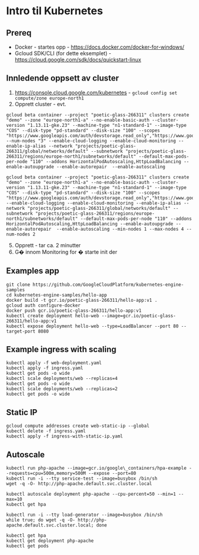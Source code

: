 # Intro til Kubernetes

## Prereq

* Docker - startes opp - https://docs.docker.com/docker-for-windows/
* Gcloud SDK/CLI (for dette eksemplet) - https://cloud.google.com/sdk/docs/quickstart-linux

## Innledende oppsett av cluster

1. https://console.cloud.google.com/kubernetes - `gcloud config set compute/zone europe-north1`
2. Opprett cluster - evt. 
```
gcloud beta container --project "poetic-glass-266311" clusters create "demo" --zone "europe-north1-a" --no-enable-basic-auth --cluster-version "1.13.11-gke.23" --machine-type "n1-standard-1" --image-type "COS" --disk-type "pd-standard" --disk-size "100" --scopes "https://www.googleapis.com/auth/devstorage.read_only","https://www.googleapis.com/auth/logging.write","https://www.googleapis.com/auth/monitoring","https://www.googleapis.com/auth/servicecontrol","https://www.googleapis.com/auth/service.management.readonly","https://www.googleapis.com/auth/trace.append" --num-nodes "3" --enable-cloud-logging --enable-cloud-monitoring --enable-ip-alias --network "projects/poetic-glass-266311/global/networks/default" --subnetwork "projects/poetic-glass-266311/regions/europe-north1/subnetworks/default" --default-max-pods-per-node "110" --addons HorizontalPodAutoscaling,HttpLoadBalancing --enable-autoupgrade --enable-autorepair  --enable-autoscaling
```

```
gcloud beta container --project "poetic-glass-266311" clusters create "demo" --zone "europe-north1-a" --no-enable-basic-auth --cluster-version "1.13.11-gke.23" --machine-type "n1-standard-1" --image-type "COS" --disk-type "pd-standard" --disk-size "100" --scopes "https://www.googleapis.com/auth/devstorage.read_only","https://www.googleapis.com/auth/logging.write","https://www.googleapis.com/auth/monitoring","https://www.googleapis.com/auth/servicecontrol","https://www.googleapis.com/auth/service.management.readonly","https://www.googleapis.com/auth/trace.append" --enable-cloud-logging --enable-cloud-monitoring --enable-ip-alias --network "projects/poetic-glass-266311/global/networks/default" --subnetwork "projects/poetic-glass-266311/regions/europe-north1/subnetworks/default" --default-max-pods-per-node "110" --addons HorizontalPodAutoscaling,HttpLoadBalancing --enable-autoupgrade --enable-autorepair  --enable-autoscaling --min-nodes 1 --max-nodes 4 --num-nodes 2
```
5. Opprett - tar ca. 2 minutter
6. G� innom Monitoring for � starte init der

## Examples app

```ssh
git clone https://github.com/GoogleCloudPlatform/kubernetes-engine-samples
cd kubernetes-engine-samples/hello-app
docker build -t gcr.io/poetic-glass-266311/hello-app:v1 .
gcloud auth configure-docker
docker push gcr.io/poetic-glass-266311/hello-app:v1
kubectl create deployment hello-web --image=gcr.io/poetic-glass-266311/hello-app:v1
kubectl expose deployment hello-web --type=LoadBalancer --port 80 --target-port 8080
```

## Example ingress with scaling

```ssh
kubectl apply -f web-deployment.yaml
kubectl apply -f ingress.yaml
kubectl get pods -o wide
kubectl scale deployments/web --replicas=4
kubectl get pods -o wide
kubectl scale deployments/web --replicas=2
kubectl get pods -o wide
```

## Static IP

```ssh
gcloud compute addresses create web-static-ip --global
kubectl delete -f ingress.yaml
kubectl apply -f ingress-with-static-ip.yaml
```

## Autoscale

```ssh
kubectl run php-apache --image=gcr.io/google\_containers/hpa-example --requests=cpu=500m,memory=500M --expose --port=80 
kubectl run -i --tty service-test --image=busybox /bin/sh  
wget -q -O- http://php-apache.default.svc.cluster.local

kubectl autoscale deployment php-apache --cpu-percent=50 --min=1 --max=10
kubectl get hpa

kubectl run -i --tty load-generator --image=busybox /bin/sh
while true; do wget -q -O- http://php-apache.default.svc.cluster.local; done

kubectl get hpa
kubectl get deployment php-apache
kubectl get pods
```
